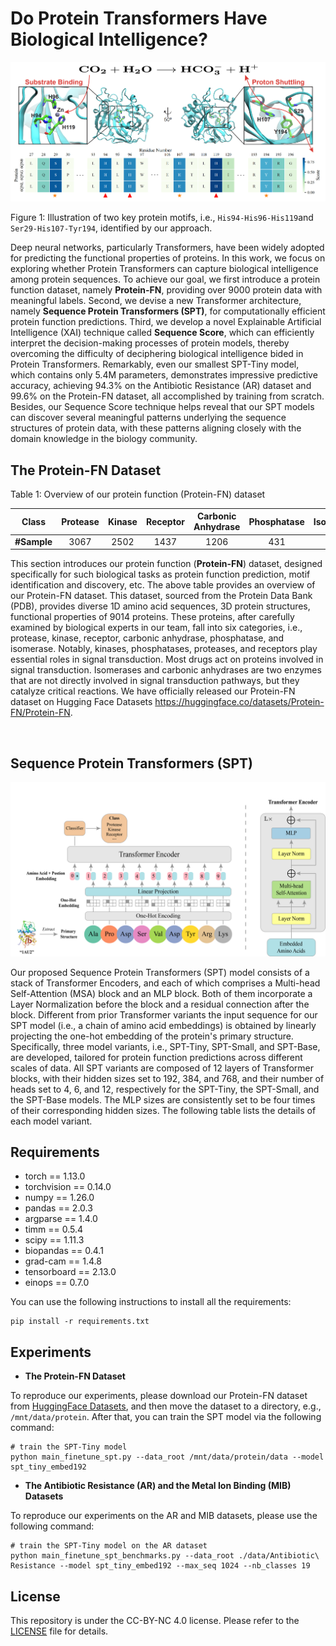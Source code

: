 # Do Protein Transformers Have Biological Intelligence?

![SeqViT](input/protein-motif.png)

Figure 1: Illustration of two key protein motifs, i.e., `His94-His96-His119`and `Ser29-His107-Tyr194`, identified by our approach.



Deep neural networks, particularly Transformers, have been widely adopted for predicting the functional properties of proteins. In this work, we focus on exploring whether Protein Transformers can capture biological intelligence among protein sequences. To achieve our goal, we first introduce a protein function dataset, namely **Protein-FN**, providing over 9000 protein data with meaningful labels. Second, we devise a new Transformer architecture, namely **Sequence Protein Transformers (SPT)**, for computationally efficient protein function predictions. Third, we develop a novel Explainable Artificial Intelligence (XAI) technique called **Sequence Score**, which can efficiently interpret the decision-making processes of protein models, thereby overcoming the difficulty of deciphering biological intelligence bided in Protein Transformers. Remarkably, even our smallest SPT-Tiny model, which contains only 5.4M parameters, demonstrates impressive predictive accuracy, achieving 94.3% on the Antibiotic Resistance (AR) dataset and 99.6% on the Protein-FN dataset, all accomplished by training from scratch. Besides, our Sequence Score technique helps reveal that our SPT models can discover several meaningful patterns underlying the sequence structures of protein data, with these patterns aligning closely with the domain knowledge in the biology community.



## The Protein-FN Dataset

Table 1: Overview of our protein function (Protein-FN) dataset

|    Class     | Protease | Kinase | Receptor | Carbonic Anhydrase | Phosphatase | Isomerase | Total |
| :----------: | :------: | :----: | :------: | :----------------: | :---------: | :-------: | ----- |
| **#Sample** |   3067   |  2502  |   1437   |        1206        |     431     |    371    | 9014  |

This section introduces our protein function (**Protein-FN**) dataset, designed specifically for such biological tasks as protein function prediction, motif identification and discovery, etc. The above table provides an overview of our Protein-FN dataset. This dataset, sourced from the Protein Data Bank (PDB), provides diverse 1D amino acid sequences, 3D protein structures, functional properties of 9014 proteins. These proteins, after carefully examined by biological experts in our team, fall into six categories, i.e., protease, kinase, receptor, carbonic anhydrase, phosphatase, and isomerase. Notably, kinases, phosphatases, proteases, and receptors play essential roles in signal transduction. Most drugs act on proteins involved in signal transduction. Isomerases and carbonic anhydrases are two enzymes that are not directly involved in signal transduction pathways, but they catalyze critical reactions. We have officially released our Protein-FN dataset on Hugging Face Datasets https://huggingface.co/datasets/Protein-FN/Protein-FN.

​	

## Sequence Protein Transformers (SPT)

![SeqViT](input/method-seq-vit-arch.png)



Our proposed Sequence Protein Transformers (SPT) model consists of a stack of Transformer Encoders, and each of which comprises a Multi-head Self-Attention (MSA) block and an MLP block. Both of them incorporate a Layer Normalization before the block and a residual connection after the block. Different from prior Transformer variants the input sequence for our SPT model (i.e., a chain of amino acid embeddings)  is obtained by linearly projecting the one-hot embedding of the protein's primary structure. Specifically, three model variants, i.e., SPT-Tiny, SPT-Small, and SPT-Base, are developed, tailored for protein function predictions across different scales of data. All SPT variants are composed of 12 layers of Transformer blocks, with their hidden sizes set to 192, 384, and 768, and their number of heads set to 4, 6, and 12, respectively for the SPT-Tiny, the SPT-Small, and the SPT-Base models. The MLP sizes are consistently set to be four times of their corresponding hidden sizes. The following  table lists the details of each model variant.



## Requirements

- torch == 1.13.0
- torchvision == 0.14.0
- numpy == 1.26.0
- pandas == 2.0.3
- argparse == 1.4.0
- timm == 0.5.4
- scipy == 1.11.3
- biopandas == 0.4.1
- grad-cam == 1.4.8
- tensorboard == 2.13.0
- einops == 0.7.0

You can use the following instructions to install all the requirements:
```
pip install -r requirements.txt
```



## Experiments

- **The Protein-FN Dataset**

To reproduce our experiments, please download our Protein-FN dataset from [HuggingFace Datasets](https://huggingface.co/datasets/Protein-FN/Protein-FN), and then move the dataset to a directory, e.g., `/mnt/data/protein`. After that, you can train the SPT model via the following command:

```shell
# train the SPT-Tiny model
python main_finetune_spt.py --data_root /mnt/data/protein/data --model spt_tiny_embed192
```



- **The Antibiotic Resistance (AR) and the Metal Ion Binding (MIB) Datasets**

To reproduce our experiments on the AR and MIB datasets, please use the following command:

```shell
# train the SPT-Tiny model on the AR dataset
python main_finetune_spt_benchmarks.py --data_root ./data/Antibiotic\ Resistance --model spt_tiny_embed192 --max_seq 1024 --nb_classes 19
```



## License

This repository is under the CC-BY-NC 4.0 license. Please refer to the [LICENSE](LICENSE)  file for details.
